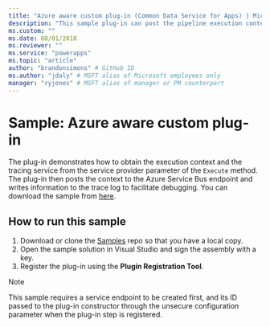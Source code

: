 ```yaml
---
title: "Azure aware custom plug-in (Common Data Service for Apps) | Microsoft Docs" # Intent and product brand in a unique string of 43-59 chars including spaces
description: "This sample plug-in can post the pipeline execution context to the Azure Service Bus." # 115-145 characters including spaces. This abstract displays in the search result.
ms.custom: ""
ms.date: 08/01/2018
ms.reviewer: ""
ms.service: "powerapps"
ms.topic: "article"
author: "brandonsimons" # GitHub ID
ms.author: "jdaly" # MSFT alias of Microsoft employees only
manager: "ryjones" # MSFT alias of manager or PM counterpart
---
```

# Sample: Azure aware custom plug-in

<!-- https://docs.microsoft.com/en-us/dynamics365/customer-engagement/developer/sample-azure-aware-custom-plugin -->

The plug-in demonstrates how to obtain the execution context and the tracing service from the service provider parameter of the `Execute` method. The plug-in then posts the context to the Azure Service Bus endpoint and writes information to the trace log to facilitate debugging. You can download the sample from [here](https://github.com/Microsoft/PowerApps-Samples/tree/master/cds/orgsvc/C%23/Azureplugin).

## How to run this sample

1. Download or clone the [Samples](https://github.com/Microsoft/PowerApps-Samples) repo so that you have a local copy.
2. Open the sample solution in Visual Studio and sign the assembly with a key.
3. Register the plug-in using the **Plugin Registration Tool**.

>[!NOTE]
> This sample requires a service endpoint to be created first, and its ID passed to the plug-in constructor through the unsecure configuration parameter when the plug-in step is registered.


